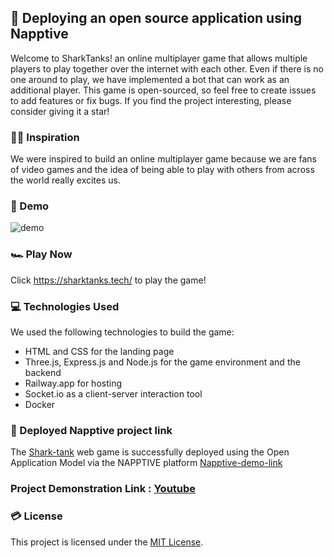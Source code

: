 ## 🚀 Deploying an open source application using Napptive

Welcome to SharkTanks! an online multiplayer game that allows multiple players to play together over the internet with each other. Even if there is no one around to play, we have implemented a bot that can work as an additional player. This game is open-sourced, so feel free to create issues to add features or fix bugs. If you find the project interesting, please consider giving it a star!

### 💪🏻 Inspiration
We were inspired to build an online multiplayer game because we are fans of video games and the idea of being able to play with others from across the world really excites us.

### 🚦 Demo
![demo](https://d112y698adiu2z.cloudfront.net/photos/production/software_photos/002/338/753/datas/original.png)

### 🏎 Play Now
Click https://sharktanks.tech/ to play the game!

### 💻 Technologies Used
We used the following technologies to build the game:

- HTML and CSS for the landing page
- Three.js, Express.js and Node.js for the game environment and the backend
- Railway.app for hosting
- Socket.io as a client-server interaction tool
- Docker

### 🚧 Deployed Napptive project link 
The [Shark-tank](sharktanks.tech/) web game is successfully deployed using the Open Application Model via the NAPPTIVE platform 
[Napptive-demo-link](https://nginx-ingress-cgnggjlt998c97mfuj2g.apps.playground.napptive.dev/)

### Project Demonstration Link : [Youtube](https://youtu.be/Fx_uvF4UT9g)

### 💳 License

This project is licensed under the [MIT License](LICENSE).
